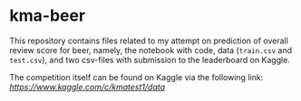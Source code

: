 # kma-beer

This repository contains files related to my attempt on prediction of overall review score for beer, namely, the notebook with code, data (`train.csv` and `test.csv`), and two csv-files with submission to the leaderboard on Kaggle.

The competition itself can be found on Kaggle via the following link: *https://www.kaggle.com/c/kmatest1/data*
